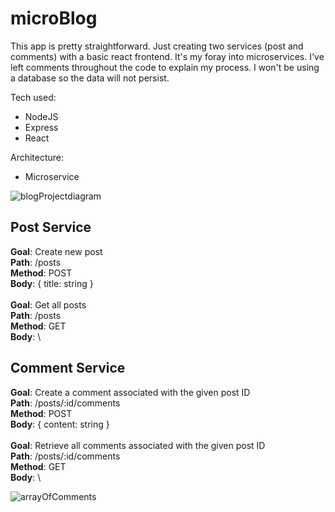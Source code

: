 # microBlog

This app is pretty straightforward. Just creating two services (post and comments) with a basic react frontend. It's my foray into microservices. I've left comments throughout the code to explain my process. I won't be using a database so the data will not persist.

Tech used:

-   NodeJS
-   Express
-   React

Architecture:

-   Microservice

![blogProjectdiagram](https://user-images.githubusercontent.com/50179896/126414532-05640ece-fe51-494f-a29c-987cd195aa83.png#center)

## Post Service

**Goal**: Create new post\
**Path**: /posts\
**Method**: POST\
**Body**: { title: string }\
\
**Goal**: Get all posts\
**Path**: /posts\
**Method**: GET\
**Body**: \

## Comment Service

**Goal**: Create a comment associated with the given post ID\
**Path**: /posts/:id/comments\
**Method**: POST\
**Body**: { content: string }\
\
**Goal**: Retrieve all comments associated with the given post ID\
**Path**: /posts/:id/comments\
**Method**: GET\
**Body**: \

![arrayOfComments](https://user-images.githubusercontent.com/50179896/126585550-992e07e7-a6e9-4c23-bbbe-cc328e89c47a.png)